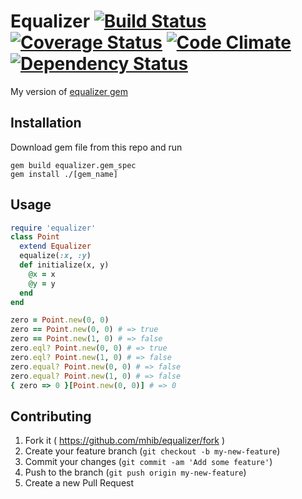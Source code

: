 # Equalizer [![Build Status](https://travis-ci.org/mhib/equalizer.svg)](https://travis-ci.org/mhib/equalizer) [![Coverage Status](https://coveralls.io/repos/mhib/equalizer/badge.png?branch=master)](https://coveralls.io/r/mhib/equalizer?branch=master) [![Code Climate](https://codeclimate.com/github/mhib/equalizer/badges/gpa.svg)](https://codeclimate.com/github/mhib/equalizer)[![Dependency Status](https://gemnasium.com/mhib/equalizer.svg)](https://gemnasium.com/mhib/equalizer)

My version of [equalizer gem](https://github.com/dkubb/equalizer/)

## Installation

Download gem file from this repo and run
```
gem build equalizer.gem_spec
gem install ./[gem_name]
```
## Usage
```ruby
require 'equalizer'
class Point
  extend Equalizer
  equalize(:x, :y)
  def initialize(x, y)
    @x = x
    @y = y
  end
end

zero = Point.new(0, 0)
zero == Point.new(0, 0) # => true
zero == Point.new(1, 0) # => false
zero.eql? Point.new(0, 0) # => true
zero.eql? Point.new(1, 0) # => false
zero.equal? Point.new(0, 0) # => false
zero.equal? Point.new(1, 0) # => false
{ zero => 0 }[Point.new(0, 0)] # => 0
```
## Contributing

1. Fork it ( https://github.com/mhib/equalizer/fork )
2. Create your feature branch (`git checkout -b my-new-feature`)
3. Commit your changes (`git commit -am 'Add some feature'`)
4. Push to the branch (`git push origin my-new-feature`)
5. Create a new Pull Request
